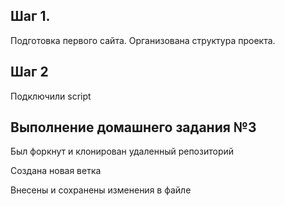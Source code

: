 ## Шаг 1.
Подготовка первого сайта. Организована структура проекта.

## Шаг 2
Подключили script

## Выполнение домашнего задания №3

Был форкнут и клонирован удаленный репозиторий

Создана новая ветка

Внесены и сохранены изменения в файле